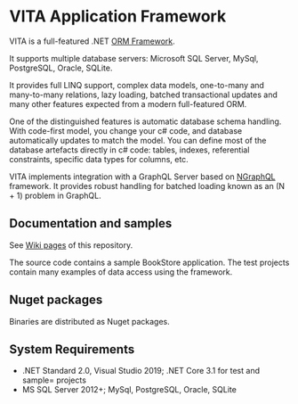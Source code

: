 # VITA Application Framework  

VITA is a full-featured .NET [ORM Framework](http://en.wikipedia.org/wiki/Object-relational_mapping).

It supports multiple database servers: Microsoft SQL Server, MySql, PostgreSQL, Oracle, SQLite.

It provides full LINQ support, complex data models, one-to-many and many-to-many relations, lazy loading, batched transactional updates and many other features expected from a modern full-featured ORM. 

One of the distinguished features is automatic database schema handling. With code-first model, you change your c# code, and database automatically updates to match the model. You can define most of the database artefacts directly in c# code: tables, indexes, referential constraints, specific data types for columns, etc.

VITA implements integration with a GraphQL Server based on [NGraphQL](https://github.com/rivantsov/ngraphql) framework. It provides robust handling for batched loading known as an (N + 1) problem in GraphQL.  
 
## Documentation and samples
See [Wiki pages](https://github.com/rivantsov/vita/wiki) of this repository.

The source code contains a sample BookStore application. The test projects contain many examples of data access using the framework. 

## Nuget packages
Binaries are distributed as Nuget packages. 

## System Requirements
* .NET Standard 2.0, Visual Studio 2019; .NET Core 3.1 for test and sample= projects 
* MS SQL Server 2012+; MySql, PostgreSQL, Oracle, SQLite
